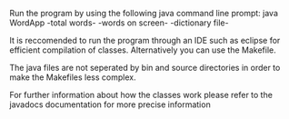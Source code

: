 Run the program by using the following java command line prompt:
java WordApp -total words- -words on screen- -dictionary file-

It is reccomended to run the program through an IDE such as eclipse for 
efficient compilation of classes. Alternatively you can use the Makefile.

The java files are not seperated by bin and source directories in order to make the Makefiles 
less complex.

For further information about how the classes work please refer to the javadocs documentation for more precise information

